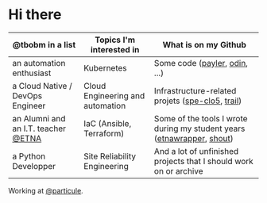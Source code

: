 # Hi there

@tbobm in a list | Topics I'm interested in | What is on my Github
------|------|------
an automation enthusiast | Kubernetes | Some code ([payler](https://github.com/tbobm/payler), [odin](https://github.com/tbobm/odin), ...)
a Cloud Native / DevOps Engineer | Cloud Engineering and automation | Infrastructure-related projets ([spe-clo5](https://github.com/tbobm/spe-clo5), [trail](https://github.com/tbobm/trail))
an Alumni and an I.T. teacher [@ETNA](https://github.com/etna-alternance/) | IaC (Ansible, Terraform) | Some of the tools I wrote during my student years ([etnawrapper](https://github.com/etnawrapper), [shout](https://github.com/tbobm/shout))
a Python Developper | Site Reliability Engineering | And a lot of unfinished projects that I should work on or archive

Working at [@particule](https://github.com/particuleio).
